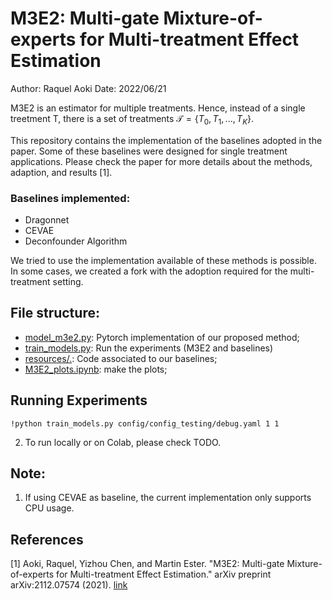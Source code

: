 # M3E2: Multi-gate Mixture-of-experts for Multi-treatment Effect Estimation

Author: Raquel Aoki
Date: 2022/06/21

M3E2 is an estimator for multiple treatments. Hence, instead of a single treetment T, there is a set of treatments 
$\mathcal{T} = \{T_0, T_1,...,T_K\}$.  

This repository contains the implementation of the baselines adopted in the paper. Some of these baselines were designed 
for single treatment applications. Please check the paper for more details about the methods, adaption, and results [1]. 


### Baselines implemented: 
- Dragonnet
- CEVAE
- Deconfounder Algorithm


We tried to use the implementation available of these methods is possible. 
In some cases, we created a fork with the adoption required for the 
multi-treatment setting.


## File structure: 
* [model_m3e2.py](model_m3e2.py): Pytorch implementation of our proposed method; 
* [train_models.py](train_models.py): Run the experiments (M3E2 and baselines)
* [resources/.](resources): Code associated to our baselines;
* [M3E2_plots.ipynb](M3E2_plots.ipynb): make the plots;


## Running Experiments

```shell
!python train_models.py config/config_testing/debug.yaml 1 1

```


2. To run locally or on Colab, please check TODO.

## Note: 
1. If using CEVAE as baseline, the current implementation only supports CPU usage. 



## References

[1] Aoki, Raquel, Yizhou Chen, and Martin Ester. "M3E2: Multi-gate Mixture-of-experts for Multi-treatment Effect 
Estimation." arXiv preprint arXiv:2112.07574 (2021). [link](https://arxiv.org/abs/2112.07574)